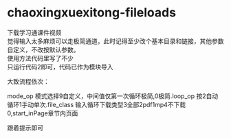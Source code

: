 # chaoxingxuexitong-fileloads
 下载学习通课件视频  
觉得输入太多麻烦可以走极简通道，此时记得至少改个基本目录和链接，其他参数自定义，不改按默认参数。  
使用方法代码里写了不少  
只运行代码2即可，代码已作为模块导入  

大致流程依次：

mode_op 模式选择9自定义，中间值仅第一次循环极简,0极简.loop_op 按2自动循环1手动单次.file_class 输入循环下载类型3全部2pdf1mp4不下载0,start_inPage章节内页面

跟着提示即可